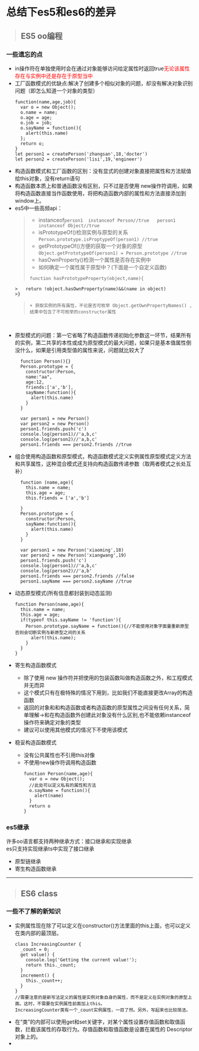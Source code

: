 # 总结下es5和es6的差异
>## ES5 oo编程
### 一些遗忘的点
+ in操作符在单独使用时会在通过对象能够访问给定属性时返回true<font color=red>无论该属性存在与实例中还是存在于原型当中</font>
+ 工厂函数模式的优缺点:解决了创建多个相似对象的问题，却没有解决对象识别问题（即怎么知道一个对象的类型）
  ```
  function(name,age,job){
    var o = new Object();
    o.name = name;
    o.age = age;
    o.job = job;
    o.sayName = function(){
      alert(this.name)
    };
    return o;
  }
  let person1 = createPerson('zhangsan',18,'docter')
  let person2 = createPerson('lisi',19,'engineer')
  ```
+ 构造函数模式和工厂函数的区别：没有显式的创建对象直接把属性和方法赋值给this对象，没有return语句
+ 构造函数本质上和普通函数没有区别，只不过是否使用 new操作符调用，如果将构造函数直接当作函数使用，将把构造函数内部的属性和方法直接添加到window上。
+ es5中一些高频api：
  > + instanceof`person1  instanceof Person//true   person1  instanceof Object//true`
  > + isPrototypeOf()检测实例与原型的关系`Person.prototype.isProptypeOf(person1) //true`
  > + getPrototypeOf()方便的获取一个对象的原型`Object.getPrototypeOf(person1) = Person.prototype //true`
  > + hasOwnProperty()检测一个属性是否存在实例中
  > + 如何确定一个属性属于原型中？(下面是一个自定义函数)
    > ```
    > function hasPrototypeProperty(object,name){
      >   return !object.hasOwnProperty(name)&&(name in object)
      >}
    >```
  > + 获取实例的所有属性，不论是否可枚举 Object.getOwnPropertyNames() ,结果中包含了不可枚举的constructor属性

<br>

+ 原型模式的问题：第一它省略了构造函数传递初始化参数这一环节，结果所有的实例，第二共享的本性或成为原型模式的最大问题，如果只是基本值属性倒没什么，如果是引用类型值的属性来说，问题就比较大了
  ```
    function Person(){}
    Person.prototype = {
      constructor:Person,
      name:"aa",
      age:12,
      friends:['a','b'],
      sayName:function(){
        alert(this.name)
      }
    } 

    var person1 = new Person()
    var person2 = new Person()
    person1.friends.push('c')
    console.log(person1)//'a,b,c'
    console.log(person2)//'a,b,c'
    person1.friends === person2.friends //true
  ```  
+ 组合使用构造函数和原型模式，构造函数模式定义实例属性原型模式定义方法和共享属性，这种混合模式还支持向构造函数传递参数（取两者模式之长处互补）
  ```
    function (name,age){
      this.name = name;
      this.age = age;
      this.friends = ['a','b']
      
    }
    Person.prototype = {
      constructor:Person,
      sayName:function(){
        alert(this.name)
      }
    } 

    var person1 = new Person('xiaoming',18)
    var person2 = new Person('xiangwang',19)
    person1.friends.push('c')
    console.log(person1)//'a,b,c'
    console.log(person2)//'a,b'
    person1.friends === person2.friends //false
    person1.sayName === person2.sayName //true
  ```
+ 动态原型模式(所有信息都封装到动态监测)
  ```
  function Person(name,age){
    this.name = name;
    this.age = age;
    if(typeof this.sayName != 'function'){
      Person.prototype.sayName = function(){//不能使用对象字面量重新原型否则会切断实例与新原型之间的关系
        alert(this.name);
      }
    }
  }
  ```
+ 寄生构造函数模式
  + 除了使用 new 操作符并把使用的包装函数叫做构造函数之外，和工程模式并无而异
  + 这个模式只有在极特殊的情况下用到，比如我们不能直接更改Array的构造函数
  + 返回的对象和和构造函数或者构造函数的原型属性之间没有任何关系，简单理解->和在构造函数外创建此对象没有什么区别,也不能依赖instanceof操作符来确定对象的类型
  + 建议可以使用其他模式的情况下不使用该模式

+ 稳妥构造函数模式
  + 没有公共属性也不引用this对像
  + 不使用new操作符调用构造函数
    ```
    function Person(name,age){
      var o = new Object();
      //此处可以定义私有的属性和方法
      o.sayName = function(){
        alert(name)
      }
      return o
    }
    ```
### es5继承
许多oo语言都支持两种继承方式：接口继承和实现继承<br>
es只支持实现继承ts中实现了接口继承
+ 原型链继承
+ 寄生构造函数继承



--------------------------


>## ES6 class
### 一些不了解的新知识

+ 实例属性现在除了可以定义在constructor()方法里面的this上面，也可以定义在类内部的最顶层。
  ```
  class IncreasingCounter {
    _count = 0;
    get value() {
      console.log('Getting the current value!');
      return this._count;
    }
    increment() {
      this._count++;
    }
  }
  //需要注意的是新写法定义的属性是实例对象自身的属性，而不是定义在实例对象的原型上面。这时，不需要在实例属性前面加上this。
  IncreasingCounter类有一个_count实例属性，一目了然。另外，写起来也比较简洁。
  ```
+ 在“类”的内部可以使用get和set关键字，对某个属性设置存值函数和取值函数，拦截该属性的存取行为。存值函数和取值函数是设置在属性的 Descriptor 对象上的。
+ 






